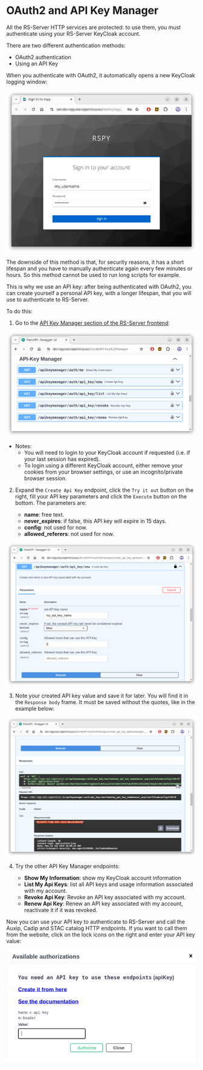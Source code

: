 # OAuth2 and API Key Manager

All the RS-Server HTTP services are protected: to use them, you must authenticate using your RS-Server KeyCloak account.

There are two different authentication methods:

  * OAuth2 authentication
  * Using an API Key

When you authenticate with OAuth2, it automatically opens a new KeyCloak logging window:

![KeyCloak authentication](../../images/oauth2_apikey_manager/keycloak.png)

The downside of this method is that, for security reasons, it has a short lifespan and you have to manually authenticate again every few minutes or hours. So this method cannot be used to run long scripts for example.

This is why we use an API key: after being authenticated with OAuth2, you can create yourself a personal API key, with a longer lifespan, that you will use to authenticate to RS-Server.

To do this:

  1. Go to the [API Key Manager section of the RS-Server frontend](https://apikeymanager.ops.rs-python.eu/docs):

![API Key Manager](../../images/oauth2_apikey_manager/apikey_manager.png)

  * Notes:
      * You will need to login to your KeyCloak account if requested (i.e. if your last session has expired).
      * To login using a different KeyCloak account, either remove your cookies from your browser settings, or use an incognito/private browser session.

  2. Expand the `Create Api Key` endpoint, click the `Try it out` button on the right, fill your API key parameters and click the `Execute` button on the bottom. The parameters are:

      * **name**: free text.
      * **never_expires**: if false, this API key will expire in 15 days.
      * **config**: not used for now.
      * **allowed_referers**: not used for now.

![Create API key](../../images/oauth2_apikey_manager/apikey_manager_create.png)

  3. Note your created API key value and save it for later. You will find it in the `Response body` frame. It must be saved without the quotes, like in the example below:

![Save API key](../../images/oauth2_apikey_manager/apikey_manager_save.png)

  4. Try the other API Key Manager endpoints:

      * **Show My Information**: show my KeyCloak account information
      * **List My Api Keys**: list all API keys and usage information associated with my account.
      * **Revoke Api Key**: Revoke an API key associated with my account.
      * **Renew Api Key**: Renew an API key associated with my account, reactivate it if it was revoked.

Now you can use your API key to authenticate to RS-Server and call the Auxip, Cadip and STAC catalog HTTP endpoints. If you want to call them from the website, click on the lock icons on the right and enter your API key value:

![Enter API key](../../images/oauth2_apikey_manager/enter_apikey.png)
